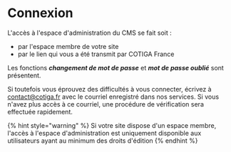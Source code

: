 # Connexion

L'accès à l'espace d'administration du CMS se fait soit :

* par l'espace membre de votre site
* par le lien qui vous a été transmit par COTIGA France

Les fonctions _**changement de mot de passe**_ et _**mot de passe oublié**_ sont présentent.

Si toutefois vous éprouvez des difficultés à vous connecter, écrivez à contact@cotiga.fr avec le courriel enregistré dans nos services. Si vous n'avez plus accès à ce courriel, une procédure de vérification sera effectuée rapidement.

{% hint style="warning" %}
Si votre site dispose d'un espace membre, l'accès à l'espace d'administration est uniquement disponible aux utilisateurs ayant au minimum des droits d'édition
{% endhint %}



